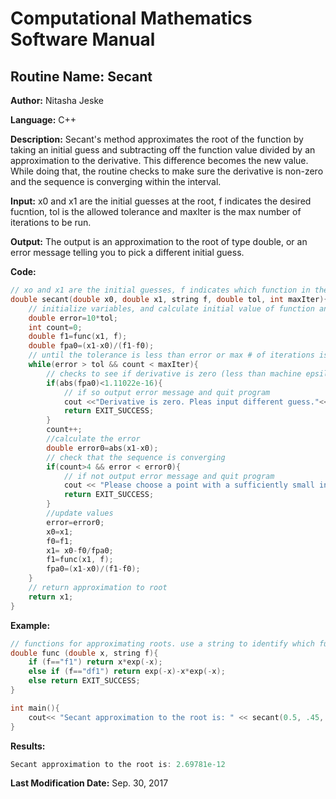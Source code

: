 # Computational Mathematics Software Manual

## **Routine Name:** Secant

**Author:** Nitasha Jeske

**Language:** C++

**Description:** Secant's method approximates the root of the function by taking an initial guess and subtracting off the function value divided by an approximation to the derivative. This difference becomes the new value. While doing that, the routine checks to make sure the derivative is non-zero and the sequence is converging within the interval. 

**Input:** x0 and x1 are the initial guesses at the root, f indicates the desired fucntion, tol is the allowed tolerance and maxIter is the max number of iterations to be run. 

**Output:** The output is an approximation to the root of type double, or an error message telling you to pick a different initial guess. 

**Code:**
```C++
// xo and x1 are the initial guesses, f indicates which function in the func function
double secant(double x0, double x1, string f, double tol, int maxIter){
    // initialize variables, and calculate initial value of function and approximate derivative
    double error=10*tol;
    int count=0;
    double f1=func(x1, f);
    double fpa0=(x1-x0)/(f1-f0);
    // until the tolerance is less than error or max # of iterations is exceeded
    while(error > tol && count < maxIter){
        // checks to see if derivative is zero (less than machine epsilon)
        if(abs(fpa0)<1.11022e-16){
            // if so output error message and quit program
            cout <<"Derivative is zero. Pleas input different guess."<< endl;
            return EXIT_SUCCESS;
        }
        count++;
        //calculate the error
        double error0=abs(x1-x0);
        // check that the sequence is converging
        if(count>4 && error < error0){
            // if not output error message and quit program
            cout << "Please choose a point with a sufficiently small interval for which the sequence will converge." << endl;
            return EXIT_SUCCESS;
        }
        //update values
        error=error0;
        x0=x1;
        f0=f1;
        x1= x0-f0/fpa0;
        f1=func(x1, f);
        fpa0=(x1-x0)/(f1-f0);
    }
    // return approximation to root
    return x1;
}
```

**Example:**
```C++
// functions for approximating roots. use a string to identify which function is called
double func (double x, string f){
    if (f=="f1") return x*exp(-x);
    else if (f=="df1") return exp(-x)-x*exp(-x);
    else return EXIT_SUCCESS;
}

int main(){
    cout<< "Secant approximation to the root is: " << secant(0.5, .45, "f1", .0001, 10) <<endl;
}
```

**Results:**  
```C++
Secant approximation to the root is: 2.69781e-12
```

**Last Modification Date:** Sep. 30, 2017

